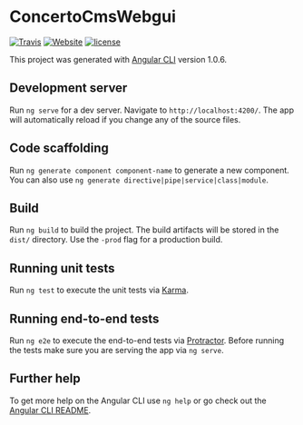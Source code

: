 # ConcertoCmsWebgui

[![Travis](https://img.shields.io/travis/concerto-cms/webgui.svg?style=flat-square)](https://travis-ci.org/concerto-cms/webgui)
[![Website](https://img.shields.io/website/http/concertocms.org.svg?label=concertocms.org&style=flat-square)](http://concertocms.org)
[![license](https://img.shields.io/github/license/concerto-cms/webgui.svg?style=flat-square)](https://github.com/concerto-cms/webgui/blob/master/LICENSE)

This project was generated with [Angular CLI](https://github.com/angular/angular-cli) version 1.0.6.

## Development server

Run `ng serve` for a dev server. Navigate to `http://localhost:4200/`. The app will automatically reload if you change any of the source files.

## Code scaffolding

Run `ng generate component component-name` to generate a new component. You can also use `ng generate directive|pipe|service|class|module`.

## Build

Run `ng build` to build the project. The build artifacts will be stored in the `dist/` directory. Use the `-prod` flag for a production build.

## Running unit tests

Run `ng test` to execute the unit tests via [Karma](https://karma-runner.github.io).

## Running end-to-end tests

Run `ng e2e` to execute the end-to-end tests via [Protractor](http://www.protractortest.org/).
Before running the tests make sure you are serving the app via `ng serve`.

## Further help

To get more help on the Angular CLI use `ng help` or go check out the [Angular CLI README](https://github.com/angular/angular-cli/blob/master/README.md).
